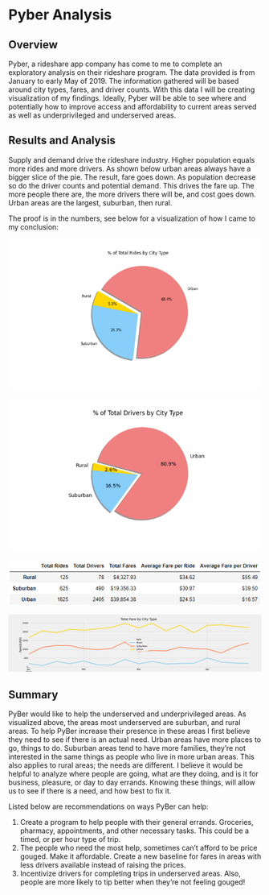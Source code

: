 **<h1>Pyber Analysis</h1>**

<h2>Overview</h2>

<p> Pyber, a rideshare app company has come to me to complete an exploratory analysis on their rideshare program. The data provided is from January to early May of 2019. The information gathered will be based around city types, fares, and driver counts. With this data I will be creating visualization of my findings. Ideally, Pyber will be able to see where and potentially how to improve access and affordability to current areas served as well as underprivileged and underserved areas. 
<h2>Results and Analysis</h2>
<p>Supply and demand drive the rideshare industry. Higher population equals more rides and more drivers. As shown below urban areas always have a bigger slice of the pie. The result, fare goes down. As population decrease so do the driver counts and potential demand. This drives the fare up. The more people there are, the more drivers there will be, and cost goes down. Urban areas are the largest, suburban, then rural. 
  

<p>The proof is in the numbers, see below for a visualization of how I came to my conclusion: 

  
![cityType](https://github.com/SarahMason2015/PyBer_Analysis/blob/44c55b8e51edb8d325b0df178dad0d53cd69d573/Resources/Fig6.png)

![drivers](https://github.com/SarahMason2015/PyBer_Analysis/blob/44c55b8e51edb8d325b0df178dad0d53cd69d573/Resources/Fig7.png)
    
![Totals](https://github.com/SarahMason2015/PyBer_Analysis/blob/44c55b8e51edb8d325b0df178dad0d53cd69d573/Resources/TotalsPyber.png)
  
![Line](https://github.com/SarahMason2015/PyBer_Analysis/blob/fcdd0e1b41bc6786ab42cbfabfac84bdf98ade6c/Analysis/Pyber_fare_summary.png)

<h2>Summary</h2>
<p> PyBer would like to help the underserved and underprivileged areas. As visualized above, the areas most underserved are suburban, and rural areas. To help PyBer increase their presence in these areas I first believe they need to see if there is an actual need. Urban areas have more places to go, things to do. Suburban areas tend to have more families, they’re not interested in the same things as people who live in more urban areas. This also applies to rural areas; the needs are different. I believe it would be helpful to analyze where people are going, what are they doing, and is it for business, pleasure, or day to day errands. Knowing these things, will allow us to see if there is a need, and how best to fix it. 
  
  
</h4><p> Listed below are recommendations on ways PyBer can help:</h4>
   
1.	Create a program to help people with their general errands. Groceries, pharmacy, appointments, and other necessary tasks. This could be a timed, or per hour type of trip. 
1.	The people who need the most help, sometimes can’t afford to be price gouged. Make it affordable. Create a new baseline for fares in areas with less drivers available instead of raising the prices. 
1.	Incentivize drivers for completing trips in underserved areas. Also, people are more likely to tip better when they’re not feeling gouged! 


